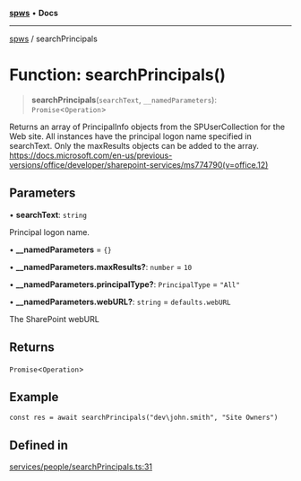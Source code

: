[**spws**](../README.md) • **Docs**

***

[spws](../globals.md) / searchPrincipals

# Function: searchPrincipals()

> **searchPrincipals**(`searchText`, `__namedParameters`): `Promise`\<`Operation`\>

Returns an array of PrincipalInfo objects from the SPUserCollection for the Web site. All instances have the principal logon name specified in searchText. Only the maxResults objects can be added to the array.
https://docs.microsoft.com/en-us/previous-versions/office/developer/sharepoint-services/ms774790(v=office.12)

## Parameters

• **searchText**: `string`

Principal logon name.

• **\_\_namedParameters** = `{}`

• **\_\_namedParameters.maxResults?**: `number` = `10`

• **\_\_namedParameters.principalType?**: `PrincipalType` = `"All"`

• **\_\_namedParameters.webURL?**: `string` = `defaults.webURL`

The SharePoint webURL

## Returns

`Promise`\<`Operation`\>

## Example

```
const res = await searchPrincipals("dev\john.smith", "Site Owners")
```

## Defined in

[services/people/searchPrincipals.ts:31](https://github.com/rlking1985/spws/blob/eac8675429b3cb92c57fd641d54e84f4ab439754/src/services/people/searchPrincipals.ts#L31)
